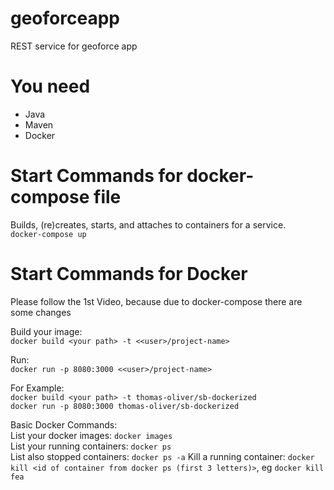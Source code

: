 # geoforceapp
REST service for geoforce app


# You need
- Java
- Maven
- Docker


# Start Commands for docker-compose file
Builds, (re)creates, starts, and attaches to containers for a service.  
`docker-compose up`

# Start Commands for Docker
Please follow the 1st Video, because due to docker-compose there are some changes  

Build your image:  
`docker build <your path> -t <<user>/project-name>`  

Run:  
`docker run -p 8080:3000 <<user>/project-name>`  

For Example:  
`docker build <your path> -t thomas-oliver/sb-dockerized`  
`docker run -p 8080:3000 thomas-oliver/sb-dockerized`  

Basic Docker Commands:  
List your docker images: `docker images`  
List your running containers: `docker ps`  
List also stopped containers: `docker ps -a`
Kill a running container: `docker kill <id of container from docker ps (first 3 letters)>`, eg `docker kill fea`
